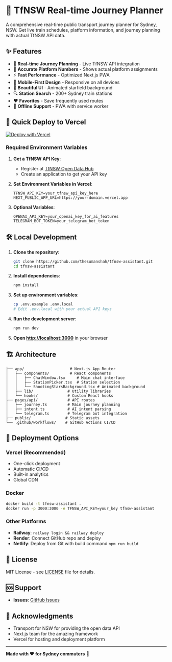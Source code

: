 # 🚂 TfNSW Real-time Journey Planner

A comprehensive real-time public transport journey planner for Sydney, NSW. Get live train schedules, platform information, and journey planning with actual TfNSW API data.

## ✨ Features

- 🔴 **Real-time Journey Planning** - Live TfNSW API integration
- 🚉 **Accurate Platform Numbers** - Shows actual platform assignments
- ⚡ **Fast Performance** - Optimized Next.js PWA
- 📱 **Mobile-First Design** - Responsive on all devices
- 🌟 **Beautiful UI** - Animated starfield background
- 🔍 **Station Search** - 200+ Sydney train stations
- ❤️ **Favorites** - Save frequently used routes
- 🔄 **Offline Support** - PWA with service worker

## 🚀 Quick Deploy to Vercel

[![Deploy with Vercel](https://vercel.com/button)](https://vercel.com/new/clone?repository-url=https://github.com/thesumanshah/tfnsw-assistant)

### Required Environment Variables

1. **Get a TfNSW API Key**: 
   - Register at [TfNSW Open Data Hub](https://opendata.transport.nsw.gov.au/)
   - Create an application to get your API key

2. **Set Environment Variables in Vercel**:
   ```
   TFNSW_API_KEY=your_tfnsw_api_key_here
   NEXT_PUBLIC_APP_URL=https://your-domain.vercel.app
   ```

3. **Optional Variables**:
   ```
   OPENAI_API_KEY=your_openai_key_for_ai_features
   TELEGRAM_BOT_TOKEN=your_telegram_bot_token
   ```

## 🛠️ Local Development

1. **Clone the repository**:
   ```bash
   git clone https://github.com/thesumanshah/tfnsw-assistant.git
   cd tfnsw-assistant
   ```

2. **Install dependencies**:
   ```bash
   npm install
   ```

3. **Set up environment variables**:
   ```bash
   cp .env.example .env.local
   # Edit .env.local with your actual API keys
   ```

4. **Run the development server**:
   ```bash
   npm run dev
   ```

5. **Open [http://localhost:3000](http://localhost:3000)** in your browser


## 🏗️ Architecture

```
├── app/                    # Next.js App Router
│   ├── components/         # React components
│   │   ├── ChatWindow.tsx     # Main chat interface
│   │   ├── StationPicker.tsx  # Station selection
│   │   └── ShootingStarsBackground.tsx # Animated background
│   ├── lib/               # Utility libraries
│   └── hooks/             # Custom React hooks
├── pages/api/             # API routes
│   ├── journey.ts         # Main journey planning
│   ├── intent.ts          # AI intent parsing
│   └── telegram.ts        # Telegram bot integration
├── public/               # Static assets
└── .github/workflows/    # GitHub Actions CI/CD
```

## 🚀 Deployment Options

### Vercel (Recommended)
- One-click deployment
- Automatic CI/CD
- Built-in analytics
- Global CDN

### Docker
```bash
docker build -t tfnsw-assistant .
docker run -p 3000:3000 -e TFNSW_API_KEY=your_key tfnsw-assistant
```

### Other Platforms
- **Railway**: `railway login && railway deploy`
- **Render**: Connect GitHub repo and deploy
- **Netlify**: Deploy from Git with build command `npm run build`


## 📄 License

MIT License - see [LICENSE](LICENSE) file for details.

## 🆘 Support

- **Issues**: [GitHub Issues](https://github.com/thesumanshah/tfnsw-assistant/issues)

## 🙏 Acknowledgments

- Transport for NSW for providing the open data API
- Next.js team for the amazing framework
- Vercel for hosting and deployment platform

---

**Made with ❤️ for Sydney commuters** 🚂
